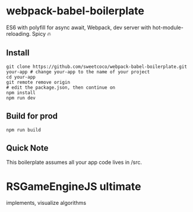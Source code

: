 # webpack-babel-boilerplate
ES6 with polyfill for async await, Webpack, dev server with hot-module-reloading. Spicy 🔥

## Install
```
git clone https://github.com/sweetcoco/webpack-babel-boilerplate.git your-app # change your-app to the name of your project
cd your-app
git remote remove origin
# edit the package.json, then continue on
npm install
npm run dev
```

## Build for prod
```
npm run build
```

## Quick Note
This boilerplate assumes all your app code lives in /src.


# RSGameEngineJS ultimate
implements, visualize algorithms